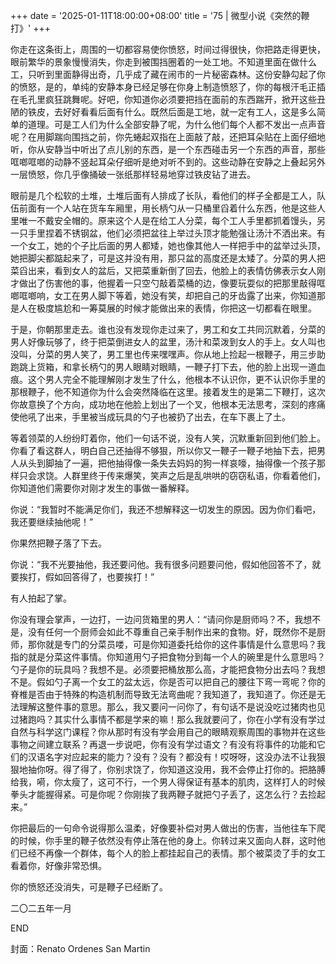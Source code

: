 +++
date = '2025-01-11T18:00:00+08:00'
title = '75 | 微型小说《突然的鞭打》'
+++

你走在这条街上，周围的一切都容易使你愤怒，时间过得很快，你把路走得更快，眼前繁华的景象慢慢消失，你走到被围挡圈着的一处工地。不知道里面在做什么工，只听到里面静得出奇，几乎成了藏在闹市的一片秘密森林。这份安静勾起了你的愤怒，是的，单纯的安静本身已经足够在你身上制造愤怒了，你的每根汗毛正插在毛孔里疯狂跳舞呢。好吧，你知道你必须要把挡在面前的东西踹开，掀开这些丑陋的铁皮，去好好看看后面有什么。既然后面是工地，就一定有工人，这是多么简单的道理。可是工人们为什么全部安静了呢，为什么他们每个人都不发出一点声音呢？在用脚踹向围挡之前，你先蜷起双指在上面敲了敲，还把耳朵贴在上面仔细地听，你从安静当中听出了点儿别的东西，是一个东西碰击另一个东西的声音，那些哐啷哐啷的动静不竖起耳朵仔细听是绝对听不到的。这些动静在安静之上叠起另外一层愤怒，你几乎像捅破一张纸那样轻易地穿过铁皮钻了进去。

眼前是几个松软的土堆，土堆后面有人排成了长队，看他们的样子全都是工人，队伍前面有一个人站在货车车厢里，用长柄勺从一只桶里舀着什么东西，他是这些人里唯一不戴安全帽的。原来这个人是在给工人分菜，每个工人手里都抓着馒头，另一只手里捏着不锈钢盆，他们必须把盆往上举过头顶才能勉强让汤汁不洒出来。有一个女工，她的个子比后面的男人都矮，她也像其他人一样把手中的盆举过头顶，她把脚尖都踮起来了，可是这并没有用，那只盆的高度还是太矮了。分菜的男人把菜舀出来，看到女人的盆后，又把菜重新倒了回去，他脸上的表情仿佛表示女人刚才做出了伤害他的事，他握着一只空勺敲着菜桶的边，像要玩耍似的把那里敲得哐啷哐啷响，女工在男人脚下等着，她没有笑，却把自己的牙齿露了出来，你知道那是人在极度尴尬和一筹莫展的时候才能做出来的表情，你把这一切都看在眼里。

于是，你朝那里走去。谁也没有发现你走过来了，男工和女工共同沉默着，分菜的男人好像玩够了，终于把菜倒进女人的盆里，汤汁和菜泼到女人的手上。女人叫也没叫，分菜的男人笑了，男工里也传来嘿嘿声。你从地上捡起一根鞭子，用三步助跑跳上货箱，和拿长柄勺的男人眼睛对眼睛，一鞭子打下去，他的脸上出现一道血痕。这个男人完全不能理解刚才发生了什么，他根本不认识你，更不认识你手里的那根鞭子，他不知道你为什么会突然降临在这里。接着发生的是第二下鞭打，这次你故意换了个方向，成功地在他脸上划出了一个叉，他根本无法思考，深刻的疼痛使他吼了出来，手里被当成玩具的勺子也被扔了出去，在车下裹上了土。

等着领菜的人纷纷盯着你，他们一句话不说，没有人笑，沉默重新回到他们脸上。你看了看这群人，明白自己还抽得不够狠，所以你又一鞭子一鞭子地抽下去，把男人从头到脚抽了一遍，把他抽得像一条失去妈妈的狗一样哀嚎，抽得像一个孩子那样只会求饶。人群里终于传来爆笑，笑声之后是乱哄哄的窃窃私语，你看着他们，你知道他们需要你对刚才发生的事做一番解释。

你说：“我暂时不能满足你们，我还不想解释这一切发生的原因。因为你们看吧，我还要继续抽他呢！”

你果然把鞭子落了下去。

你说：“我不光要抽他，我还要问他。我有很多问题要问他，假如他回答不了，就要挨打，假如回答得了，也要挨打！”

有人拍起了掌。

你没有理会掌声，一边打，一边问货箱里的男人：“请问你是厨师吗？不，我想不是，没有任何一个厨师会如此不尊重自己亲手制作出来的食物。好，既然你不是厨师，那你就是专门的分菜员喽，可是你知道委托给你的这件事情是什么意思吗？我指的就是分菜这件事情。你知道用勺子把食物分到每一个人的碗里是什么意思吗？勺子是你的玩具吗？我想不是。必须要把桶放那么高，才能把食物分出去吗？我想不是。假如勺子离一个女工的盆太远，你是否可以把自己的腰往下弯一弯呢？你的脊椎是否由于特殊的构造机制而导致无法弯曲呢？我知道了，我知道了。你还是无法理解这整件事的意思。那么，我又要问一问你了，有句话不是说没吃过猪肉也见过猪跑吗？其实什么事情不都是学来的嘛！那么我就要问了，你在小学有没有学过自然与科学这门课程？你从那时有没有学会用自己的眼睛观察周围的事物并在这些事物之间建立联系？再退一步说吧，你有没有学过语文？有没有将事件的功能和它们的汉语名字对应起来的能力？没有？没有？都没有！哎呀呀，这没办法不让我狠狠地抽你呀。得了得了，你别求饶了，你知道这没用，我不会停止打你的。把胳膊给我，嗬，你太瘦了，这可不行，一个男人得保证有基本的肌肉，这样打人的时候拳头才能握得紧。可是你呢？你刚挨了我两鞭子就把勺子丢了，这怎么行？去捡起来。”

你把最后的一句命令说得那么温柔，好像要补偿对男人做出的伤害，当他往车下爬的时候，你手里的鞭子依然没有停止落在他的身上。你转过来又面向人群，这时他们已经不再像一个群体，每个人的脸上都挂起自己的表情。那个被菜烫了手的女工看着你，好像非常恐惧。

你的愤怒还没消失，可是鞭子已经断了。

二〇二五年一月

END

封面：Renato Ordenes San Martin



